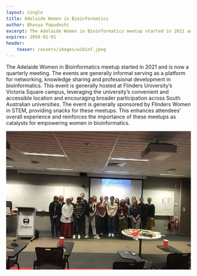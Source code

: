 ```yaml
---
layout: single
title: Adelaide Women in Bioinformatics
author: Bhavya Papudeshi
excerpt: The Adelaide Women in Bioinformatics meetup started in 2021 and is now a quarterly meeting.
expires: 2050-01-01
header:
    teaser: /assets/images/wibinf.jpeg
---
```


The Adelaide Women in Bioinformatics meetup started in 2021 and is now a quarterly meeting. The events are generally informal serving as a platform for networking, knowledge sharing and professional development in bioinformatics. This event is generally hosted at Flinders University’s Victoria Square campus, leveraging the university’s convenient and accessible location and encouraging broader participation across South Australian universities. The event is generally sponsored by Flinders Women in STEM, providing snacks for these meetups. This enhances attendees' overall experience and reinforces the importance of these meetups as catalysts for empowering women in bioinformatics.

![](/assets/images/wibinf.jpeg)
